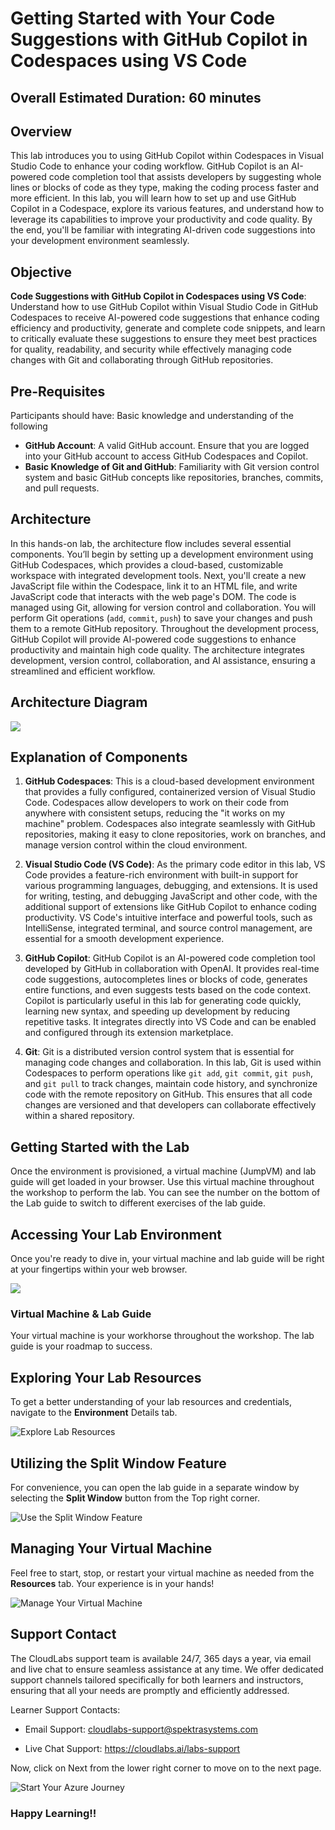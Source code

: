 # Getting Started with Your Code Suggestions with GitHub Copilot in Codespaces using VS Code

## Overall Estimated Duration: 60 minutes

## Overview

This lab introduces you to using GitHub Copilot within Codespaces in Visual Studio Code to enhance your coding workflow. GitHub Copilot is an AI-powered code completion tool that assists developers by suggesting whole lines or blocks of code as they type, making the coding process faster and more efficient. In this lab, you will learn how to set up and use GitHub Copilot in a Codespace, explore its various features, and understand how to leverage its capabilities to improve your productivity and code quality. By the end, you'll be familiar with integrating AI-driven code suggestions into your development environment seamlessly.

## Objective

**Code Suggestions with GitHub Copilot in Codespaces using VS Code**: Understand how to use GitHub Copilot within Visual Studio Code in GitHub Codespaces to receive AI-powered code suggestions that enhance coding efficiency and productivity, generate and complete code snippets, and learn to critically evaluate these suggestions to ensure they meet best practices for quality, readability, and security while effectively managing code changes with Git and collaborating through GitHub repositories.

## Pre-Requisites

Participants should have: Basic knowledge and understanding of the following

- **GitHub Account**: A valid GitHub account. Ensure that you are logged into your GitHub account to access GitHub Codespaces and Copilot.
- **Basic Knowledge of Git and GitHub**: Familiarity with Git version control system and basic GitHub concepts like repositories, branches, commits, and pull requests.

## Architecture

In this hands-on lab, the architecture flow includes several essential components. You’ll begin by setting up a development environment using GitHub Codespaces, which provides a cloud-based, customizable workspace with integrated development tools. Next, you'll create a new JavaScript file within the Codespace, link it to an HTML file, and write JavaScript code that interacts with the web page's DOM. The code is managed using Git, allowing for version control and collaboration. You will perform Git operations (`add`, `commit`, `push`) to save your changes and push them to a remote GitHub repository. Throughout the development process, GitHub Copilot will provide AI-powered code suggestions to enhance productivity and maintain high code quality. The architecture integrates development, version control, collaboration, and AI assistance, ensuring a streamlined and efficient workflow.

## Architecture Diagram

![](media/architecture.png)

## Explanation of Components

1. **GitHub Codespaces**: This is a cloud-based development environment that provides a fully configured, containerized version of Visual Studio Code. Codespaces allow developers to work on their code from anywhere with consistent setups, reducing the "it works on my machine" problem. Codespaces also integrate seamlessly with GitHub repositories, making it easy to clone repositories, work on branches, and manage version control within the cloud environment.

2. **Visual Studio Code (VS Code)**: As the primary code editor in this lab, VS Code provides a feature-rich environment with built-in support for various programming languages, debugging, and extensions. It is used for writing, testing, and debugging JavaScript and other code, with the additional support of extensions like GitHub Copilot to enhance coding productivity. VS Code's intuitive interface and powerful tools, such as IntelliSense, integrated terminal, and source control management, are essential for a smooth development experience.

3. **GitHub Copilot**: GitHub Copilot is an AI-powered code completion tool developed by GitHub in collaboration with OpenAI. It provides real-time code suggestions, autocompletes lines or blocks of code, generates entire functions, and even suggests tests based on the code context. Copilot is particularly useful in this lab for generating code quickly, learning new syntax, and speeding up development by reducing repetitive tasks. It integrates directly into VS Code and can be enabled and configured through its extension marketplace.

4. **Git**: Git is a distributed version control system that is essential for managing code changes and collaboration. In this lab, Git is used within Codespaces to perform operations like `git add`, `git commit`, `git push`, and `git pull` to track changes, maintain code history, and synchronize code with the remote repository on GitHub. This ensures that all code changes are versioned and that developers can collaborate effectively within a shared repository.

## Getting Started with the Lab

Once the environment is provisioned, a virtual machine (JumpVM) and lab guide will get loaded in your browser. Use this virtual machine throughout the workshop to perform the lab. You can see the number on the bottom of the Lab guide to switch to different exercises of the lab guide.
 
## Accessing Your Lab Environment
 
Once you're ready to dive in, your virtual machine and lab guide will be right at your fingertips within your web browser.
 
   ![](media/lab-vm.png)

### Virtual Machine & Lab Guide
 
Your virtual machine is your workhorse throughout the workshop. The lab guide is your roadmap to success.
 
## Exploring Your Lab Resources
 
To get a better understanding of your lab resources and credentials, navigate to the **Environment** Details tab.
 
![Explore Lab Resources](media/env-details(1).png)
 
## Utilizing the Split Window Feature
 
For convenience, you can open the lab guide in a separate window by selecting the **Split Window** button from the Top right corner.
 
![Use the Split Window Feature](media/spl.png)
 
## Managing Your Virtual Machine
 
Feel free to start, stop, or restart your virtual machine as needed from the **Resources** tab. Your experience is in your hands!
 
![Manage Your Virtual Machine](media/res.png)
 
## Support Contact

The CloudLabs support team is available 24/7, 365 days a year, via email and live chat to ensure seamless assistance at any time. We offer dedicated support channels tailored specifically for both learners and instructors, ensuring that all your needs are promptly and efficiently addressed.

Learner Support Contacts:

- Email Support: cloudlabs-support@spektrasystems.com

- Live Chat Support: https://cloudlabs.ai/labs-support

Now, click on Next from the lower right corner to move on to the next page.

![Start Your Azure Journey](media/sc900-image(3).png)

### Happy Learning!!